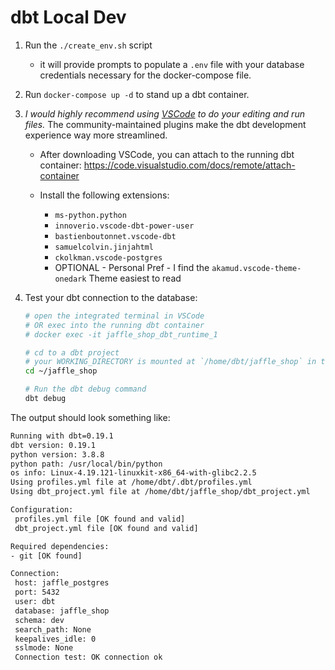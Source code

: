 # dbt Local Dev

1. Run the `./create_env.sh` script
    * it will provide prompts to populate a `.env` file with your database credentials
      necessary for the docker-compose file.

2. Run `docker-compose up -d` to stand up a dbt container.

3. *I would highly recommend using [VSCode](https://code.visualstudio.com/) to do your editing
   and run files.*  The community-maintained plugins make the dbt development experience way more
   streamlined.

    * After downloading VSCode, you can attach to the running dbt container:
      <https://code.visualstudio.com/docs/remote/attach-container>

    * Install the following extensions:
        * `ms-python.python`
        * `innoverio.vscode-dbt-power-user`
        * `bastienboutonnet.vscode-dbt`
        * `samuelcolvin.jinjahtml`
        * `ckolkman.vscode-postgres`
        * OPTIONAL - Personal Pref - I find the `akamud.vscode-theme-onedark` Theme easiest to read

4. Test your dbt connection to the database:

   ```bash
   # open the integrated terminal in VSCode
   # OR exec into the running dbt container
   # docker exec -it jaffle_shop_dbt_runtime_1

   # cd to a dbt project
   # your WORKING_DIRECTORY is mounted at `/home/dbt/jaffle_shop` in the container
   cd ~/jaffle_shop

   # Run the dbt debug command
   dbt debug
   ```

The output should look something like:

 ```bash
Running with dbt=0.19.1
dbt version: 0.19.1
python version: 3.8.8
python path: /usr/local/bin/python
os info: Linux-4.19.121-linuxkit-x86_64-with-glibc2.2.5
Using profiles.yml file at /home/dbt/.dbt/profiles.yml
Using dbt_project.yml file at /home/dbt/jaffle_shop/dbt_project.yml

Configuration:
  profiles.yml file [OK found and valid]
  dbt_project.yml file [OK found and valid]

Required dependencies:
 - git [OK found]

Connection:
  host: jaffle_postgres
  port: 5432
  user: dbt
  database: jaffle_shop
  schema: dev
  search_path: None
  keepalives_idle: 0
  sslmode: None
  Connection test: OK connection ok
 ```